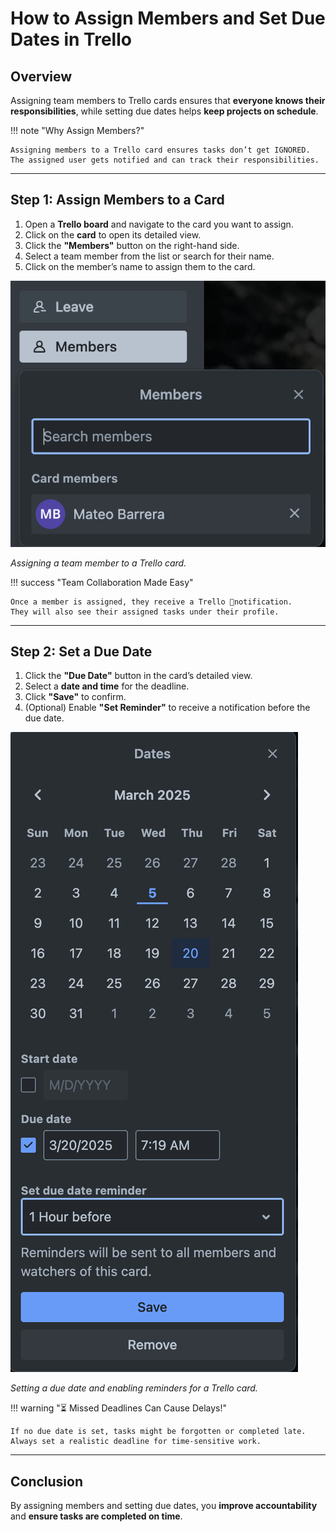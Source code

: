 # How to Assign Members and Set Due Dates in Trello  

## Overview  
Assigning team members to Trello cards ensures that **everyone knows their responsibilities**, while setting due dates helps **keep projects on schedule**.

!!! note "Why Assign Members?"
    
    Assigning members to a Trello card ensures tasks don’t get IGNORED.  
    The assigned user gets notified and can track their responsibilities.

---

## Step 1: Assign Members to a Card  
1. Open a **Trello board** and navigate to the card you want to assign.  
2. Click on the **card** to open its detailed view.  
3. Click the **"Members"** button on the right-hand side.  
4. Select a team member from the list or search for their name.  
5. Click on the member’s name to assign them to the card.  

![Screenshot](../img/trello_add_member.png)

*Assigning a team member to a Trello card.*  

!!! success "Team Collaboration Made Easy"
    
    Once a member is assigned, they receive a Trello 🔔notification.  
    They will also see their assigned tasks under their profile.

---

## Step 2: Set a Due Date  
1. Click the **"Due Date"** button in the card’s detailed view.  
2. Select a **date and time** for the deadline.  
3. Click **"Save"** to confirm.  
4. (Optional) Enable **"Set Reminder"** to receive a notification before the due date.  

![Screenshot](../img/trello_due_date_reminder.png)

*Setting a due date and enabling reminders for a Trello card.*  

!!! warning "⏳ Missed Deadlines Can Cause Delays!"
    
    If no due date is set, tasks might be forgotten or completed late.  
    Always set a realistic deadline for time-sensitive work.

---

## Conclusion  
By assigning members and setting due dates, you **improve accountability** and **ensure tasks are completed on time**.
